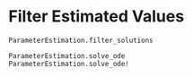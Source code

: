# Filter Estimated Values

```@docs
ParameterEstimation.filter_solutions
```

```@docs
ParameterEstimation.solve_ode
ParameterEstimation.solve_ode!
```